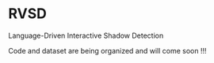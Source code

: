# RVSD
Language-Driven Interactive Shadow Detection

Code and dataset are being organized and will come soon !!!
